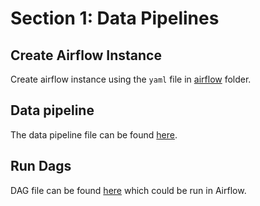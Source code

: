 # Section 1: Data Pipelines

## Create Airflow Instance
Create airflow instance using the `yaml` file in [airflow](../airflow/) folder.

## Data pipeline
The data pipeline file can be found [here](./pipeline.py).

## Run Dags
DAG file can be found [here](./dags/task1.py) which could be run in Airflow.